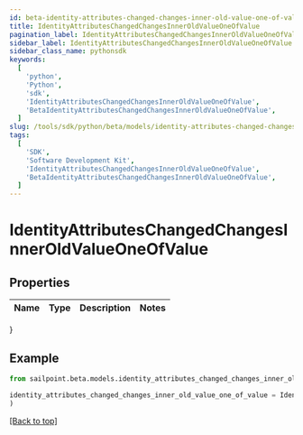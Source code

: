 ```yaml
---
id: beta-identity-attributes-changed-changes-inner-old-value-one-of-value
title: IdentityAttributesChangedChangesInnerOldValueOneOfValue
pagination_label: IdentityAttributesChangedChangesInnerOldValueOneOfValue
sidebar_label: IdentityAttributesChangedChangesInnerOldValueOneOfValue
sidebar_class_name: pythonsdk
keywords:
  [
    'python',
    'Python',
    'sdk',
    'IdentityAttributesChangedChangesInnerOldValueOneOfValue',
    'BetaIdentityAttributesChangedChangesInnerOldValueOneOfValue',
  ]
slug: /tools/sdk/python/beta/models/identity-attributes-changed-changes-inner-old-value-one-of-value
tags:
  [
    'SDK',
    'Software Development Kit',
    'IdentityAttributesChangedChangesInnerOldValueOneOfValue',
    'BetaIdentityAttributesChangedChangesInnerOldValueOneOfValue',
  ]
---
```


# IdentityAttributesChangedChangesInnerOldValueOneOfValue

## Properties

| Name | Type | Description | Notes |
| ---- | ---- | ----------- | ----- |

}

## Example

```python
from sailpoint.beta.models.identity_attributes_changed_changes_inner_old_value_one_of_value import IdentityAttributesChangedChangesInnerOldValueOneOfValue

identity_attributes_changed_changes_inner_old_value_one_of_value = IdentityAttributesChangedChangesInnerOldValueOneOfValue(
)

```

[[Back to top]](#)
